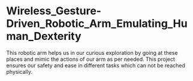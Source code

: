 # Wireless_Gesture-Driven_Robotic_Arm_Emulating_Human_Dexterity
This robotic arm helps us  in our curious exploration by going at these places and mimic the actions of our arm as per  needed. This project ensures our safety and ease in different tasks which can not be reached physically.

